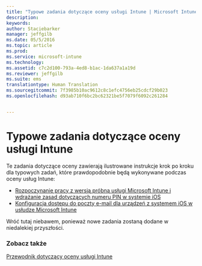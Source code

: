 ```yaml
---
title: "Typowe zadania dotyczące oceny usługi Intune | Microsoft Intune"
description: 
keywords: 
author: Staciebarker
manager: jeffgilb
ms.date: 05/5/2016
ms.topic: article
ms.prod: 
ms.service: microsoft-intune
ms.technology: 
ms.assetid: c7c2d100-793a-4ed8-b1ac-1da637a1a19d
ms.reviewer: jeffgilb
ms.suite: ems
translationtype: Human Translation
ms.sourcegitcommit: 7f3985b10ac9612c8c1efc4756eb25cdcf29b023
ms.openlocfilehash: d93ab710f6bc2bc62321be5f7079f6092c261284


---
```



# Typowe zadania dotyczące oceny usługi Intune

Te zadania dotyczące oceny zawierają ilustrowane instrukcje krok po kroku dla typowych zadań, które prawdopodobnie będą wykonywane podczas oceny usług Intune:

- [Rozpoczynanie pracy z wersją próbną usługi Microsoft Intune i wdrażanie zasad dotyczących numeru PIN w systemie iOS](start-a-microsoft-intune-trial-and-deploy-ios-pin-policy.md)
- [Konfiguracja dostępu do poczty e-mail dla urządzeń z systemem iOS w usłudze Microsoft Intune](set-up-email-access-for-ios-devices-using-microsoft-intune.md)

Wróć tutaj niebawem, ponieważ nowe zadania zostaną dodane w niedalekiej przyszłości.

### Zobacz także
[Przewodnik dotyczący oceny usługi Intune](get-started-with-a-30-day-trial-of-microsoft-intune.md)



<!--HONumber=Jun16_HO4-->


